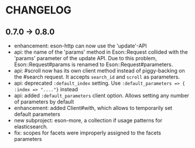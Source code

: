 # CHANGELOG

## 0.7.0 -> 0.8.0

* enhancement: eson-http can now use the 'update'-API
* api: the name of the 'params' method in Eson::Request collided with the 'params' parameter of the update API. Due to this problem, Eson::Request#params is renamed to Eson::Request#parameters.
* api: #scroll now has its own client method instead of piggy-backing on the #search request. It accepts `search_id` and `scroll` as parameters.
* api: deprecated `:default_index` setting. Use `:default_parameters => { :index => "...."}` instead
* api: added `:default_parameters` client option. Allows setting any number of parameters by default
* enhancement: added Client#with, which allows to temporarily set default parameters
* new subproject: eson-more, a collection if usage patterns for elasticsearch.
* fix: scopes for facets were improperly assigned to the facets parameters
